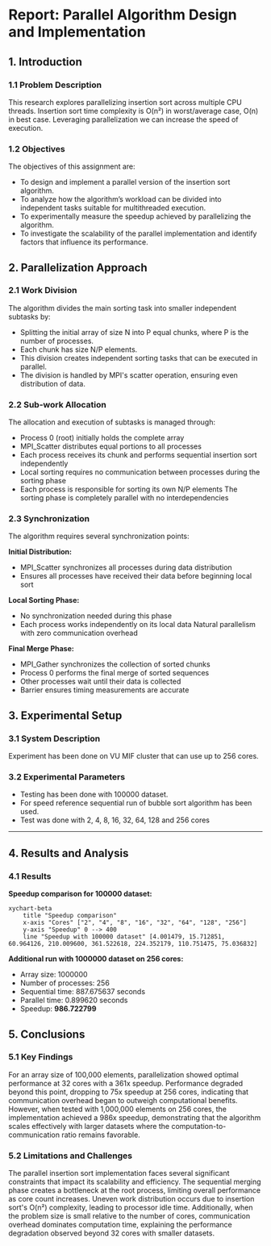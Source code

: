 # Report: Parallel Algorithm Design and Implementation

## 1. Introduction

### 1.1 Problem Description

This research explores parallelizing insertion sort across multiple CPU threads. Insertion sort time complexity is O(n²) in worst/average case, O(n) in best case. Leveraging parallelization we can increase the speed of execution.

### 1.2 Objectives

The objectives of this assignment are:

- To design and implement a parallel version of the insertion sort algorithm.
- To analyze how the algorithm’s workload can be divided into independent tasks suitable for multithreaded execution.
- To experimentally measure the speedup achieved by parallelizing the algorithm.
- To investigate the scalability of the parallel implementation and identify factors that influence its performance.

## 2. Parallelization Approach

### 2.1 Work Division

The algorithm divides the main sorting task into smaller independent subtasks by:

- Splitting the initial array of size N into P equal chunks, where P is the number of processes.
- Each chunk has size N/P elements.
- This division creates independent sorting tasks that can be executed in parallel.
- The division is handled by MPI's scatter operation, ensuring even distribution of data.

### 2.2 Sub-work Allocation

The allocation and execution of subtasks is managed through:

- Process 0 (root) initially holds the complete array
- MPI_Scatter distributes equal portions to all processes
- Each process receives its chunk and performs sequential insertion sort independently
- Local sorting requires no communication between processes during the sorting phase
- Each process is responsible for sorting its own N/P elements
  The sorting phase is completely parallel with no interdependencies

### 2.3 Synchronization

The algorithm requires several synchronization points:

**Initial Distribution:**

- MPI_Scatter synchronizes all processes during data distribution
- Ensures all processes have received their data before beginning local sort

**Local Sorting Phase:**

- No synchronization needed during this phase
- Each process works independently on its local data
  Natural parallelism with zero communication overhead

**Final Merge Phase:**

- MPI_Gather synchronizes the collection of sorted chunks
- Process 0 performs the final merge of sorted sequences
- Other processes wait until their data is collected
- Barrier ensures timing measurements are accurate

## 3. Experimental Setup

### 3.1 System Description

Experiment has been done on VU MIF cluster that can use up to 256 cores.

### 3.2 Experimental Parameters

- Testing has been done with 100000 dataset.
- For speed reference sequential run of bubble sort algorithm has been used.
- Test was done with 2, 4, 8, 16, 32, 64, 128 and 256 cores

---

## 4. Results and Analysis

### 4.1 Results

**Speedup comparison for 100000 dataset:**

```mermaid
xychart-beta
    title "Speedup comparison"
    x-axis "Cores" ["2", "4", "8", "16", "32", "64", "128", "256"]
    y-axis "Speedup" 0 --> 400
    line "Speedup with 100000 dataset" [4.001479, 15.712851, 60.964126, 210.009600, 361.522618, 224.352179, 110.751475, 75.036832]
```

**Additional run with 1000000 dataset on 256 cores:**

- Array size: 1000000
- Number of processes: 256
- Sequential time: 887.675637 seconds
- Parallel time: 0.899620 seconds
- Speedup: **986.722799**

## 5. Conclusions

### 5.1 Key Findings

For an array size of 100,000 elements, parallelization showed optimal performance at 32 cores with a 361x speedup. Performance degraded beyond this point, dropping to 75x speedup at 256 cores, indicating that communication overhead began to outweigh computational benefits. However, when tested with 1,000,000 elements on 256 cores, the implementation achieved a 986x speedup, demonstrating that the algorithm scales effectively with larger datasets where the computation-to-communication ratio remains favorable.

### 5.2 Limitations and Challenges

The parallel insertion sort implementation faces several significant constraints that impact its scalability and efficiency. The sequential merging phase creates a bottleneck at the root process, limiting overall performance as core count increases. Uneven work distribution occurs due to insertion sort's O(n²) complexity, leading to processor idle time. Additionally, when the problem size is small relative to the number of cores, communication overhead dominates computation time, explaining the performance degradation observed beyond 32 cores with smaller datasets.
